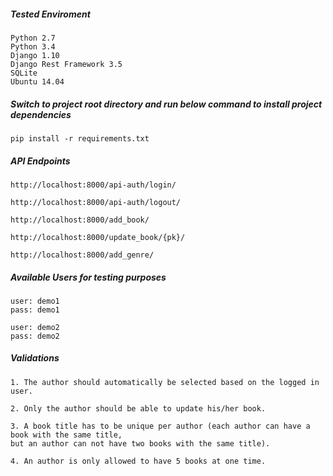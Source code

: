 ##### Tested Enviroment
```
Python 2.7
Python 3.4
Django 1.10
Django Rest Framework 3.5
SQLite
Ubuntu 14.04
```

##### Switch to project root directory and run below command to install project dependencies
```
pip install -r requirements.txt
```

##### API Endpoints
```
http://localhost:8000/api-auth/login/

http://localhost:8000/api-auth/logout/

http://localhost:8000/add_book/

http://localhost:8000/update_book/{pk}/

http://localhost:8000/add_genre/
```

##### Available Users for testing purposes
```
user: demo1
pass: demo1

user: demo2
pass: demo2
```

##### Validations
```
1. The author should automatically be selected based on the logged in user.

2. Only the author should be able to update his/her book.

3. A book title has to be unique per author (each author can have a book with the same title,
but an author can not have two books with the same title). 

4. An author is only allowed to have 5 books at one time.
```
